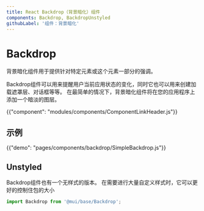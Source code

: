 ```yaml
---
title: React Backdrop（背景暗化）组件
components: Backdrop, BackdropUnstyled
githubLabel: '组件：背景暗化'
---
```


# Backdrop

<p class="description">背景暗化组件用于提供针对特定元素或这个元素一部分的强调。</p>

Backdrop组件可以用来提醒用户当前应用状态的变化，同时它也可以用来创建加载遮罩层、对话框等等。 在最简单的情况下，背景暗化组件将在您的应用程序上添加一个暗淡的图层。

{{"component": "modules/components/ComponentLinkHeader.js"}}

## 示例

{{"demo": "pages/components/backdrop/SimpleBackdrop.js"}}

## Unstyled

Backdrop组件也有一个无样式的版本。 在需要进行大量自定义样式时，它可以更好的控制住包的大小

```js
import Backdrop from '@mui/base/Backdrop';
```
